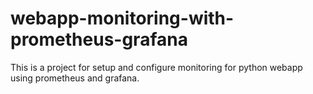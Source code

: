 # webapp-monitoring-with-prometheus-grafana
This is a project for setup and configure monitoring for python webapp using prometheus and grafana.
